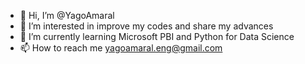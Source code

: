 - 👋 Hi, I’m @YagoAmaral
- 👀 I’m interested in improve my codes and share my advances
- 🌱 I’m currently learning Microsoft PBI and Python for Data Science
- 📫 How to reach me yagoamaral.eng@gmail.com

<!---
YagoAmaral/YagoAmaral is a ✨ special ✨ repository because its `README.md` (this file) appears on your GitHub profile.
You can click the Preview link to take a look at your changes.
--->
